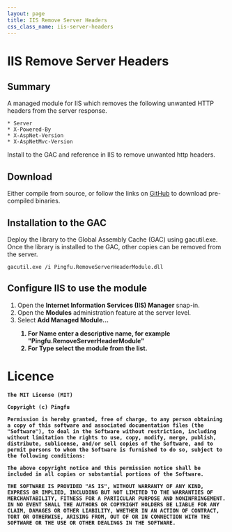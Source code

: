 ```yaml
---
layout: page
title: IIS Remove Server Headers
css_class_name: iis-server-headers
---
```


# IIS Remove Server Headers

## Summary

A managed module for IIS which removes the following unwanted HTTP headers from the server response.

```
* Server
* X-Powered-By
* X-AspNet-Version
* X-AspNetMvc-Version
```

Install to the GAC and reference in IIS to remove unwanted http headers.

## Download

Either compile from source, or follow the links on [GitHub](https://github.com/pingfu/iis-remove-server-headers) to download pre-compiled binaries.

## Installation to the GAC

Deploy the library to the Global Assembly Cache (GAC) using gacutil.exe. Once the library is installed to the GAC, other copies can be removed from the server.

```
gacutil.exe /i Pingfu.RemoveServerHeaderModule.dll
```

## Configure IIS to use the module

1. Open the <strong>Internet Information Services (IIS) Manager</strong> snap-in.
2. Open the <strong>Modules</strong> administration feature at the server level.
3. Select <strong>Add Managed Module...
    1. For Name enter a descriptive name, for example "Pingfu.RemoveServerHeaderModule"
    2. For Type select the module from the list.

# Licence

```
The MIT License (MIT)

Copyright (c) Pingfu

Permission is hereby granted, free of charge, to any person obtaining a copy of this software and associated documentation files (the "Software"), to deal in the Software without restriction, including without limitation the rights to use, copy, modify, merge, publish, distribute, sublicense, and/or sell copies of the Software, and to permit persons to whom the Software is furnished to do so, subject to the following conditions:

The above copyright notice and this permission notice shall be included in all copies or substantial portions of the Software.

THE SOFTWARE IS PROVIDED "AS IS", WITHOUT WARRANTY OF ANY KIND, EXPRESS OR IMPLIED, INCLUDING BUT NOT LIMITED TO THE WARRANTIES OF MERCHANTABILITY, FITNESS FOR A PARTICULAR PURPOSE AND NONINFRINGEMENT. IN NO EVENT SHALL THE AUTHORS OR COPYRIGHT HOLDERS BE LIABLE FOR ANY CLAIM, DAMAGES OR OTHER LIABILITY, WHETHER IN AN ACTION OF CONTRACT, TORT OR OTHERWISE, ARISING FROM, OUT OF OR IN CONNECTION WITH THE SOFTWARE OR THE USE OR OTHER DEALINGS IN THE SOFTWARE.
```